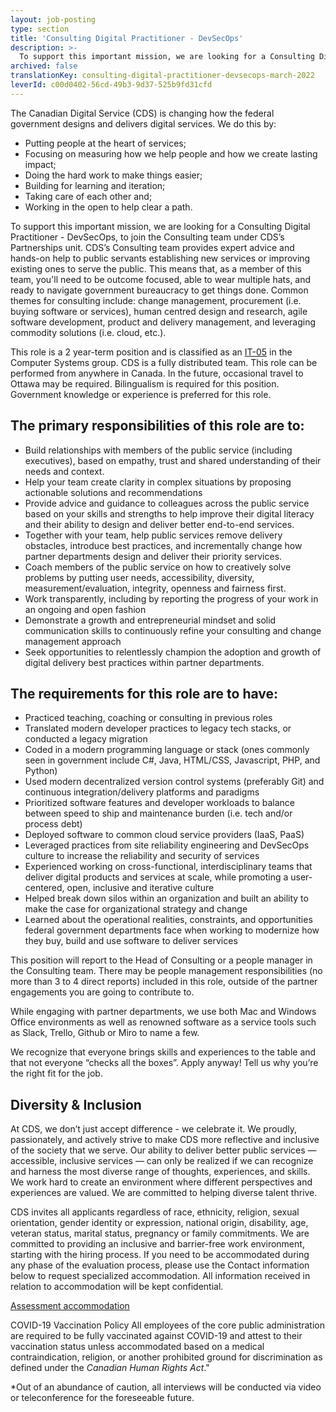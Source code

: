 ```yaml
---
layout: job-posting
type: section
title: 'Consulting Digital Practitioner - DevSecOps'
description: >-
  To support this important mission, we are looking for a Consulting Digital Practitioner - DevSecOps, to join the Consulting team under CDS’s Partnerships unit. CDS’s Consulting team provides expert advice and hands-on help to public servants establishing new services or improving existing ones to serve the public. This means that, as a member of this team, you'll need to be outcome focused, able to wear multiple hats, and ready to navigate government bureaucracy to get things done.
archived: false
translationKey: consulting-digital-practitioner-devsecops-march-2022
leverId: c00d0402-56cd-49b3-9d37-525b9fd31cfd
---
```


The Canadian Digital Service (CDS) is changing how the federal government designs and delivers digital services. We do this by:

- Putting people at the heart of services;
- Focusing on measuring how we help people and how we create lasting impact;
- Doing the hard work to make things easier;
- Building for learning and iteration;
- Taking care of each other and;
- Working in the open to help clear a path. 

To support this important mission, we are looking for a Consulting Digital Practitioner - DevSecOps, to join the Consulting team under CDS’s Partnerships unit. CDS’s Consulting team provides expert advice and hands-on help to public servants establishing new services or improving existing ones to serve the public. This means that, as a member of this team, you'll need to be outcome focused, able to wear multiple hats, and ready to navigate government bureaucracy to get things done. Common themes for consulting include: change management, procurement (i.e. buying software or services), human centred design and research, agile software development, product and delivery management, and leveraging commodity solutions (i.e. cloud, etc.).

This role is a 2 year-term position and is classified as an [IT-05](https://www.tbs-sct.gc.ca/agreements-conventions/view-visualiser-eng.aspx?id=1#tocxx327633)  in the Computer Systems group. CDS is a fully distributed team. This role can be performed from anywhere in Canada. In the future, occasional travel to Ottawa may be required. Bilingualism is required for this position. Government knowledge or experience is preferred for this role.

## The primary responsibilities of this role are to:

- Build relationships with members of the public service (including executives), based on empathy, trust and shared  understanding of their needs and context.
- Help your team create clarity in complex situations  by proposing actionable solutions and recommendations
- Provide advice and guidance to colleagues across the public service  based on your skills and strengths to help improve their digital literacy and their ability to design and deliver better end-to-end services. 
- Together with your team, help public services remove delivery obstacles, introduce best practices, and incrementally change how partner departments design and deliver their priority services.
- Coach members of the public service  on how to creatively solve problems by putting user needs, accessibility, diversity, measurement/evaluation, integrity, openness and fairness first.
- Work transparently, including by reporting the progress of your work in an ongoing and open fashion 
- Demonstrate a growth and entrepreneurial mindset and solid communication skills to continuously refine your consulting and change management approach 
- Seek opportunities to relentlessly champion the adoption and growth of digital delivery best practices within partner departments.

## The requirements for this role are to have:

- Practiced teaching, coaching or consulting in previous roles
- Translated modern developer practices to legacy tech stacks, or conducted a legacy migration
- Coded in a modern programming language or stack (ones commonly seen in government include C#, Java, HTML/CSS, Javascript, PHP, and Python)
- Used modern decentralized version control systems (preferably Git) and continuous integration/delivery platforms and paradigms
- Prioritized software features and developer workloads to balance between speed to ship and maintenance burden (i.e. tech and/or process debt)
- Deployed software to common cloud service providers (IaaS, PaaS)
- Leveraged practices from site reliability engineering and DevSecOps culture to increase the reliability and security of services
- Experienced working on cross-functional, interdisciplinary teams that deliver digital products and services at scale, while promoting a user-centered, open, inclusive and iterative culture 
- Helped break down silos within an organization and built an ability to make the case for organizational strategy and change
- Learned about the operational realities, constraints, and opportunities federal government departments face when working to modernize how they buy, build and use software to deliver services 

This position will report to the Head of Consulting or a people manager in the Consulting team. There may be people management responsibilities (no more than 3 to 4 direct reports) included in this role, outside of the partner engagements you are going to contribute to.  

While engaging with partner departments, we use both Mac and Windows Office environments as well as renowned software as a service tools such as Slack, Trello, Github or Miro to name a few. 

We recognize that everyone brings skills and experiences to the table and that not everyone “checks all the boxes”. Apply anyway! Tell us why you’re the right fit for the job.

## Diversity & Inclusion

At CDS, we don’t just accept difference - we celebrate it. We proudly, passionately, and actively strive to make CDS more reflective and inclusive of the society that we serve. Our ability to deliver better public services — accessible, inclusive services — can only be realized if we can recognize and harness the most diverse range of thoughts, experiences, and skills. We work hard to create an environment where different perspectives and experiences are valued. We are committed to helping diverse talent thrive.

CDS invites all applicants regardless of race, ethnicity, religion, sexual orientation, gender identity or expression, national origin, disability, age, veteran status, marital status, pregnancy or family commitments. We are committed to providing an inclusive and barrier-free work environment, starting with the hiring process. If you need to be accommodated during any phase of the evaluation process, please use the Contact information below to request specialized accommodation. All information received in relation to accommodation will be kept confidential.

[Assessment accommodation](https://www.canada.ca/en/public-service-commission/services/assessment-accommodation-page.html)

COVID-19 Vaccination Policy
All employees of the core public administration are required to be fully vaccinated against COVID-19 and attest to their vaccination status unless accommodated based on a medical contraindication, religion, or another prohibited ground for discrimination as defined under the *Canadian Human Rights Act*."

*Out of an abundance of caution, all interviews will be conducted via video or teleconference for the foreseeable future.

